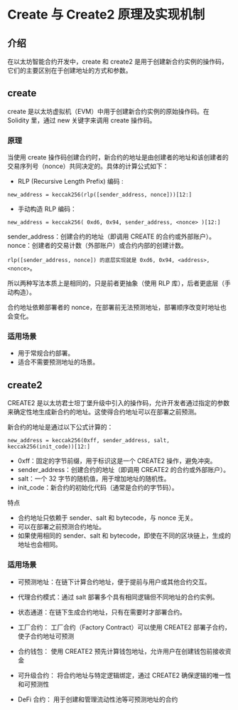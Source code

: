 # Create 与 Create2 原理及实现机制

## 介绍
在以太坊智能合约开发中，create 和 create2 是用于创建新合约实例的操作码，它们的主要区别在于创建地址的方式和参数。

## create
create 是以太坊虚拟机（EVM）中用于创建新合约实例的原始操作码。在 Solidity 里，通过 new 关键字来调用 create 操作码。

### 原理
当使用 create 操作码创建合约时，新合约的地址是由创建者的地址和该创建者的交易序列号（nonce）共同决定的。具体的计算公式如下：
- RLP (Recursive Length Prefix) 编码 :
```
new_address = keccak256(rlp([sender_address, nonce]))[12:]
```
- 手动构造 RLP 编码：
```
new_address = keccak256( 0xd6, 0x94, sender_address, <nonce> )[12:]
```
sender_address：创建合约的地址（即调用 CREATE 的合约或外部账户）。
nonce：创建者的交易计数（外部账户）或合约内部的创建计数。


`rlp([sender_address, nonce]) 的底层实现就是 0xd6, 0x94, <address>, <nonce>`。

所以两种写法本质上是相同的，只是前者更抽象（使用 RLP 库），后者更底层（手动构造）。

合约地址依赖部署者的 nonce，在部署前无法预测地址，部署顺序改变时地址也会变化。

### 适用场景
- 用于常规合约部署。
- 适合不需要预测地址的场景。


## create2
CREATE2 是以太坊君士坦丁堡升级中引入的操作码，允许开发者通过指定的参数来确定性地生成新合约的地址。这使得合约地址可以在部署之前预测。

新合约的地址是通过以下公式计算的：
```
new_address = keccak256(0xff, sender_address, salt, keccak256(init_code))[12:]
```
- 0xff：固定的字节前缀，用于标识这是一个 CREATE2 操作，避免冲突。
- sender_address：创建合约的地址（即调用 CREATE2 的合约或外部账户）。
- salt：一个 32 字节的随机值，用于增加地址的随机性。
- init_code：新合约的初始化代码（通常是合约的字节码）。

特点
- 合约地址只依赖于 sender、salt 和 bytecode，与 nonce 无关。
- 可以在部署之前预测合约地址。
- 如果使用相同的 sender、salt 和 bytecode，即使在不同的区块链上，生成的地址也会相同。

### 适用场景
- 可预测地址：在链下计算合约地址，便于提前与用户或其他合约交互。
- 代理合约模式：通过 salt 部署多个具有相同逻辑但不同地址的合约实例。
- 状态通道：在链下生成合约地址，只有在需要时才部署合约。

- 工厂合约： 工厂合约（Factory Contract）可以使用 CREATE2 部署子合约，使子合约地址可预测
- 合约钱包： 使用 CREATE2 预先计算钱包地址，允许用户在创建钱包前接收资金
- 可升级合约： 将合约地址与特定逻辑绑定，通过 CREATE2 确保逻辑的唯一性和可预测性
- DeFi 合约： 用于创建和管理流动性池等可预测地址的合约